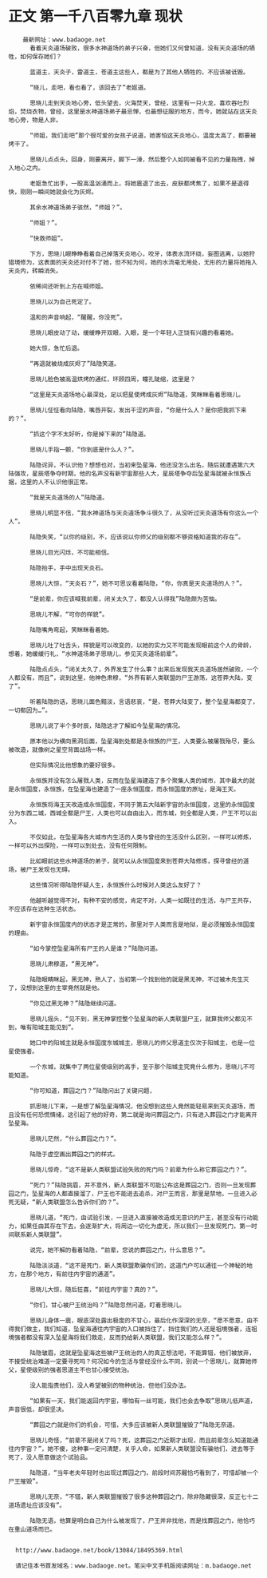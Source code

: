 # 正文 第一千八百零九章 现状
        最新网址：www.badaoge.net
          看着天炎道场破败，很多水神道场的弟子兴奋，但她们又何曾知道，没有天炎道场的牺牲，如何保存她们？
      
          蓝道主，天炎子，雷道主，苍道主这些人，都是为了其他人牺牲的，不应该被诋毁。
      
          “晓儿，走吧，看也看了，该回去了”老妪道。
      
          思晓儿走到天炎地心旁，低头望去，火海焚天，曾经，这里有一只火龙，喜欢吞吐烈焰，焚烧衣物，曾经，这里是水神道场弟子最忌惮，也最想征服的地方，而今，她就站在这天炎地心旁，物是人非。
      
          “师姐，我们走吧”那个很可爱的女孩子说道，她害怕这天炎地心，温度太高了，都要被烤干了。
      
          思晓儿点点头，回身，刚要离开，脚下一滑，然后整个人如同被看不见的力量拖拽，掉入地心之内。
      
          老妪急忙出手，一股高温汹涌而上，将她震退了出去，皮肤都烤焦了，如果不是退得快，刚刚一瞬间她就会化为灰烬。
      
          其余水神道场弟子骇然，“师姐？”。
      
          “师姐？”。
      
          “快救师姐”。
      
          下方，思晓儿眼睁睁看着自己掉落天炎地心，咬牙，体表水流环绕，妄图逃离，以她狩猎境修为，这表面的天炎还对付不了她，但不知为何，她的水流毫无用处，无形的力量将她拖入天炎内，转瞬消失。
      
          依稀间还听到上方在喊师姐。
      
          思晓儿以为自己死定了。
      
          温和的声音响起，“醒醒，你没死”。
      
          思晓儿眼皮动了动，缓缓睁开双眼，入眼，是一个年轻人正饶有兴趣的看着她。
      
          她大惊，急忙后退。
      
          “再退就被烧成灰烬了”陆隐笑道。
      
          思晓儿脸色被高温烘烤的通红，环顾四周，瞳孔陡缩，这里是？
      
          “这里是天炎道场地心最深处，足以把星使烤成灰烬”陆隐道，笑眯眯看着思晓儿。
      
          思晓儿怔怔看向陆隐，嘴唇开裂，发出干涩的声音，“你是什么人？是你把我抓下来的？”。
      
          “抓这个字不太好听，你是掉下来的”陆隐道。
      
          思晓儿手指一颤，“你到底是什么人？”。
      
          陆隐诧异，不认识他？想想也对，当初来坠星海，他还没怎么出名，随后就遭遇第六大陆强攻，星辰塔争夺时期，他的名声没有新宇宙那些人大，星辰塔争夺后坠星海就被永恒族占据，这里的人不认识他很正常。
      
          “我是天炎道场的人”陆隐道。
      
          思晓儿明显不信，“我水神道场与天炎道场争斗很久了，从没听过天炎道场有你这么一个人”。
      
          陆隐失笑，“以你的级别，不，应该说以你师父的级别都不够资格知道我的存在”。
      
          思晓儿目光闪烁，不可能相信。
      
          陆隐抬手，手中出现天炎石。
      
          思晓儿大惊，“天炎石？”，她不可思议看着陆隐，“你，你真是天炎道场的人？”。
      
          “是前辈，你应该喊我前辈，闭关太久了，都没人认得我”陆隐颇为苦恼。
      
          思晓儿不解，“可你的样貌”。
      
          陆隐嘴角弯起，笑眯眯看着她。
      
          思晓儿吐了吐舌头，样貌是可以改变的，以她的实力又不可能发现眼前这个人的骨龄，想着，她缓缓行礼，“水神道场弟子思晓儿，参见天炎道场前辈”。
      
          陆隐点点头，“闭关太久了，外界发生了什么事？出来后发现我天炎道场居然破败，一个人都没有，而且”，说到这里，他神色肃穆，“外界有新人类联盟的尸王游荡，这苍莽大陆，变了”。
      
          听着陆隐的话，思晓儿面色黯淡，言语悲哀，“是，苍莽大陆变了，整个坠星海都变了，一切都因为…”。
      
          思晓儿说了半个多时辰，陆隐这才了解如今坠星海的情况。
      
          原本他以为横向黑洞后面，坠星海到处都是永恒族的尸王，人类要么被屠戮殆尽，要么被改造，就像树之星空背面战场一样。
      
          但实际情况比他想象的要好很多。
      
          永恒族并没有怎么屠戮人类，反而在坠星海建造了多个聚集人类的城市，其中最大的就是永恒国度，永恒族，在坠星海也建造了一座永恒国度，而永恒国度的原址，是海王天。
      
          永恒族将海王天改造成永恒国度，不同于第五大陆新宇宙的永恒国度，这里的永恒国度分为东西二城，西城全都是尸王，人类也可以自由出入，而东城，则全都是人类，尸王不可以出入。
      
          不仅如此，在坠星海各大城市内生活的人类与曾经的生活没什么区别，一样可以修炼，一样可以外出探险，一样可以到处去，没有任何限制。
      
          比如眼前这些水神道场的弟子，就可以从永恒国度来到苍莽大陆修炼，探寻曾经的道场，被尸王发现也无碍。
      
          这些情况听得陆隐怀疑人生，永恒族什么时候对人类这么友好了？
      
          他越听越觉得不对，有种不安的感觉，肯定不对，人类一如既往的生活，与尸王共存，不应该存在这种生活状态。
      
          新宇宙永恒国度内的状态才是正常的，那里对于人类而言是地狱，是必须摧毁永恒国度的理由。
      
          “如今掌控坠星海所有尸王的人是谁？”陆隐问道。
      
          思晓儿肃穆道，“黑无神”。
      
          陆隐眼睛眯起，黑无神，熟人了，当初第一个找到他的就是黑无神，不过被木先生灭了，没想到这里的主宰竟然就是他。
      
          “你见过黑无神？”陆隐继续问道。
      
          思晓儿摇头，“见不到，黑无神掌控整个坠星海的新人类联盟尸王，就算我师父都见不到，唯有阳城主能见到”。
      
          她口中的阳城主就是永恒国度东城城主，思晓儿的师父思道主仅次于阳城主，也是一位星使强者。
      
          一个东城，就集中了两位星使级别的高手，至于那个阳城主究竟什么修为，思晓儿不可能知道。
      
          “你可知道，葬园之门？”陆隐问出了关键问题，
      
          抓思晓儿下来，一是想了解坠星海情况，他没想到这些人竟然能轻易来到天炎道场，而且没有任何恐慌情绪，这引起了他的好奇，第二就是询问葬园之门，只有进入葬园之门才能离开坠星海。
      
          思晓儿茫然，“什么葬园之门？”。
      
          陆隐于虚空画出葬园之门的样式。
      
          思晓儿惊奇，“这不是新人类联盟试验失败的死门吗？前辈为什么称它葬园之门？”。
      
          “死门？”陆隐挑眉，并不意外，新人类联盟不可能公布这是葬园之门，否则一旦发现葬园之门，坠星海的人都直接溜了，尸王也不能进去追杀，对尸王而言，那里是禁地，一旦进入必死无疑，“新人类联盟怎么告诉你们的？”。
      
          思晓儿道，“死门，由试验引发，一旦进入直接被改造成无意识的尸王，甚至没有行动能力，如果任由其存在下去，会逐渐扩大，将周边一切化为虚无，所以我们一旦发现死门，第一时间联系新人类联盟”。
      
          说完，她不解的看着陆隐，“前辈，您说的葬园之门，什么意思？”。
      
          陆隐淡淡道，“这不是死门，新人类联盟欺骗你们的，这道门户可以通往一个神秘的地方，在那个地方，有前往内宇宙的通道”。
      
          思晓儿大惊，随后狂喜，“前往内宇宙？真的？”。
      
          “你们，甘心被尸王统治吗？”陆隐忽然问道，盯着思晓儿。
      
          思晓儿身体一震，眼底深处露出极度的不甘心，最后化作深深的无奈，“愿不愿意，由不得我们做主，我们知道，坠星海通往内宇宙的入口被挡住了，挡住我们的人还是祖境强者，连祖境强者都没有深入坠星海将我们救走，反而扔给新人类联盟，我们又能怎么样？”。
      
          陆隐皱眉，这就是坠星海这些被尸王统治的人的真正想法吧，不能算错，他们被放弃，不接受统治难道一定要寻死吗？何况如今的生活与曾经没什么不同，别说一个思晓儿，就算她师父，星使级别的强者思道主不也甘心接受统治。
      
          没人能指责他们，没人希望被别的物种统治，但他们没办法。
      
          “如果有一天，我们能返回内宇宙，哪怕有一丝可能，我们也会去争取”思晓儿低声道，声音很低，却很坚决。
      
          “葬园之门就是你们的机会，可惜，大多应该被新人类联盟摧毁了”陆隐无奈道。
      
          思晓儿奇怪，“前辈不是闭关了吗？死，这葬园之门近期才出现，而且前辈怎么知道能通往内宇宙？”，她不傻，这种事一定问清楚，关乎人命，如果新人类联盟没有骗他们，进去等于死了，没人愿意做这个试验品。
      
          陆隐道，“当年老夫年轻时也出现过葬园之门，前段时间苏醒恰巧看到了，可惜却被一个尸王摧毁”。
      
          思晓儿无奈，“不错，新人类联盟摧毁了很多这种葬园之门，除非隐藏很深，反正七十二道场遗址应该没有”。
      
          陆隐无语，他算是明白自己为什么被发现了，尸王并非找他，而是找葬园之门，他恰巧在重山道场而已。
      
      
      http://www.badaoge.net/book/13084/18495369.html
      
      请记住本书首发域名：www.badaoge.net。笔尖中文手机版阅读网址：m.badaoge.net